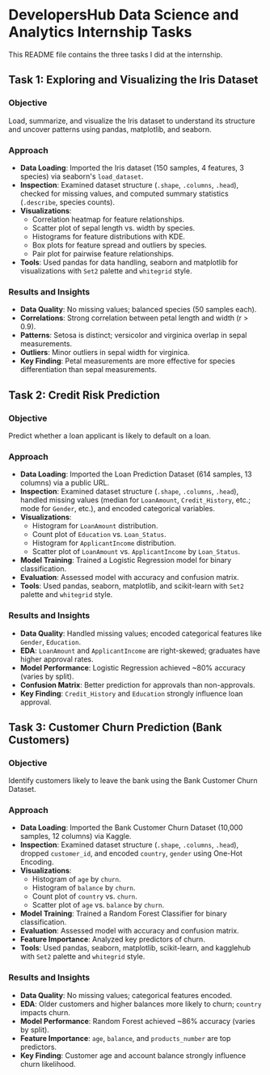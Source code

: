 # DevelopersHub Data Science and Analytics Internship Tasks

This README file contains the three tasks I did at the internship.

## Task 1: Exploring and Visualizing the Iris Dataset

### Objective
Load, summarize, and visualize the Iris dataset to understand its structure and uncover patterns using pandas, matplotlib, and seaborn.

### Approach
- **Data Loading**: Imported the Iris dataset (150 samples, 4 features, 3 species) via seaborn's `load_dataset`.
- **Inspection**: Examined dataset structure (`.shape`, `.columns`, `.head`), checked for missing values, and computed summary statistics (`.describe`, species counts).
- **Visualizations**:
  - Correlation heatmap for feature relationships.
  - Scatter plot of sepal length vs. width by species.
  - Histograms for feature distributions with KDE.
  - Box plots for feature spread and outliers by species.
  - Pair plot for pairwise feature relationships.
- **Tools**: Used pandas for data handling, seaborn and matplotlib for visualizations with `Set2` palette and `whitegrid` style.

### Results and Insights
- **Data Quality**: No missing values; balanced species (50 samples each).
- **Correlations**: Strong correlation between petal length and width (r > 0.9).
- **Patterns**: Setosa is distinct; versicolor and virginica overlap in sepal measurements.
- **Outliers**: Minor outliers in sepal width for virginica.
- **Key Finding**: Petal measurements are more effective for species differentiation than sepal measurements.


## Task 2: Credit Risk Prediction

### Objective
Predict whether a loan applicant is likely to default on a loan.

### Approach
- **Data Loading**: Imported the Loan Prediction Dataset (614 samples, 13 columns) via a public URL.
- **Inspection**: Examined dataset structure (`.shape`, `.columns`, `.head`), handled missing values (median for `LoanAmount`, `Credit_History`, etc.; mode for `Gender`, etc.), and encoded categorical variables.
- **Visualizations**:
  - Histogram for `LoanAmount` distribution.
  - Count plot of `Education` vs. `Loan_Status`.
  - Histogram for `ApplicantIncome` distribution.
  - Scatter plot of `LoanAmount` vs. `ApplicantIncome` by `Loan_Status`.
- **Model Training**: Trained a Logistic Regression model for binary classification.
- **Evaluation**: Assessed model with accuracy and confusion matrix.
- **Tools**: Used pandas, seaborn, matplotlib, and scikit-learn with `Set2` palette and `whitegrid` style.

### Results and Insights
- **Data Quality**: Handled missing values; encoded categorical features like `Gender`, `Education`.
- **EDA**: `LoanAmount` and `ApplicantIncome` are right-skewed; graduates have higher approval rates.
- **Model Performance**: Logistic Regression achieved ~80% accuracy (varies by split).
- **Confusion Matrix**: Better prediction for approvals than non-approvals.
- **Key Finding**: `Credit_History` and `Education` strongly influence loan approval.


## Task 3: Customer Churn Prediction (Bank Customers)

### Objective
Identify customers likely to leave the bank using the Bank Customer Churn Dataset.

### Approach
- **Data Loading**: Imported the Bank Customer Churn Dataset (10,000 samples, 12 columns) via Kaggle.
- **Inspection**: Examined dataset structure (`.shape`, `.columns`, `.head`), dropped `customer_id`, and encoded `country`, `gender` using One-Hot Encoding.
- **Visualizations**:
  - Histogram of `age` by `churn`.
  - Histogram of `balance` by `churn`.
  - Count plot of `country` vs. `churn`.
  - Scatter plot of `age` vs. `balance` by `churn`.
- **Model Training**: Trained a Random Forest Classifier for binary classification.
- **Evaluation**: Assessed model with accuracy and confusion matrix.
- **Feature Importance**: Analyzed key predictors of churn.
- **Tools**: Used pandas, seaborn, matplotlib, scikit-learn, and kagglehub with `Set2` palette and `whitegrid` style.

### Results and Insights
- **Data Quality**: No missing values; categorical features encoded.
- **EDA**: Older customers and higher balances more likely to churn; `country` impacts churn.
- **Model Performance**: Random Forest achieved ~86% accuracy (varies by split).
- **Feature Importance**: `age`, `balance`, and `products_number` are top predictors.
- **Key Finding**: Customer age and account balance strongly influence churn likelihood.

